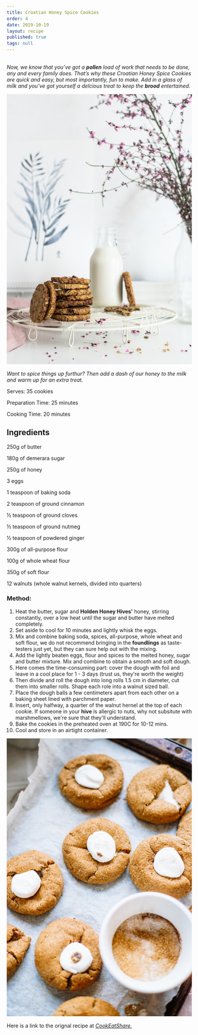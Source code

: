```yaml
---
title: Croatian Honey Spice Cookies
order: 4
date: 2019-10-19
layout: recipe
published: true
tags: null
---
```

\
*Now, we know that you’ve got a **pollen** load of work that needs to be done, any and every family does. That’s why these Croatian Honey Spice Cookies are quick and easy, but most importantly, fun to make. Add in a glass of milk and you’ve got yourself a delcious treat to keep the **brood** entertained.*

![](../uploads/monika-grabkowska-7zt-rty7mxe-unsplash.jpg)

*Want to spice things up furthur? Then add a dash of our honey to the milk and warm up for an extra treat.*

Serves: 35 cookies

Preparation Time: 25 minutes

Cooking Time: 20 minutes

## Ingredients

250g of butter

180g of demerara sugar

250g of honey

3 eggs

1 teaspoon of baking soda

2 teaspoon of ground cinnamon

½ teaspoon of ground cloves

½ teaspoon of ground nutmeg

½ teaspoon of powdered ginger

300g of all-purpose flour

100g of whole wheat flour

350g of soft flour

12 walnuts (whole walnut kernels, divided into quarters)

### Method:

1. Heat the butter, sugar and **Holden Honey Hives'** honey, stirring constantly, over a low heat until the sugar and butter have melted completely. 
2. Set aside to cool for 10 minutes and lightly whisk the eggs. 
3. Mix and combine baking soda, spices, all-purpose, whole wheat and soft flour, we do not recommend bringing in the **foundlings** as taste-testers just yet, but they can sure help out with the mixing.
4. Add the lightly beaten eggs, flour and spices to the melted honey, sugar and butter mixture. Mix and combine to obtain a smooth and soft dough.
5. Here comes the time-consuming part: cover the dough with foil and leave in a cool place for 1 - 3 days (trust us, they're worth the weight)
6. Then divide and roll the dough into long rolls 1.5 cm in diameter, cut them into smaller rolls. Shape each role into a walnut sized ball.
7. Place the dough balls a few centimeters apart from each other on a baking sheet lined with parchment paper. 
8. Insert, only halfway, a quarter of the walnut hernel at the top of each cookie. If someone in your **hive** is allergic to nuts, why not subsitute with marshmellows, we're sure that they'll understand.
9. Bake the cookies in the preheated oven at 190C for 10-12 mins. 
10. Cool and store in an airtight container.

![Photo by Priscilla Du Preez on Unsplash](../uploads/priscilla-du-preez-zu_aszqwyqk-unsplash.jpg)

Here is a link to the orignal recipe at *[CookEatShare.](https://cookeatshare.com/recipes/medenjaci-croatian-honey-spice-cookies-653286)*